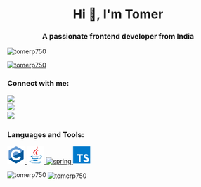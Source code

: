 <h1 align="center">Hi 👋, I'm Tomer</h1>
<h3 align="center">A passionate frontend developer from India</h3>

<p align="left"> <img src="https://komarev.com/ghpvc/?username=tomerp750&label=Profile%20views&color=0e75b6&style=flat" alt="tomerp750" /> </p>

<p align="left"> <a href="https://github.com/ryo-ma/github-profile-trophy"><img src="https://github-profile-trophy.vercel.app/?username=tomerp750" alt="tomerp750" /></a> </p>

<h3 align="left">Connect with me:</h3>
<p align="left">
</p>

![](https://github-readme-stats.vercel.app/api?username=TomerP750&theme=dark&hide_border=false&include_all_commits=false&count_private=false)<br/>
![](https://github-readme-streak-stats.herokuapp.com/?user=TomerP750&theme=dark&hide_border=false)<br/>
![](https://github-readme-stats.vercel.app/api/top-langs/?username=TomerP750&theme=dark&hide_border=false&include_all_commits=false&count_private=false&layout=compact)

<h3 align="left">Languages and Tools:</h3>
<p align="left"> <a href="https://www.cprogramming.com/" target="_blank" rel="noreferrer"> <img src="https://raw.githubusercontent.com/devicons/devicon/master/icons/c/c-original.svg" alt="c" width="40" height="40"/> </a> <a href="https://www.java.com" target="_blank" rel="noreferrer"> <img src="https://raw.githubusercontent.com/devicons/devicon/master/icons/java/java-original.svg" alt="java" width="40" height="40"/> </a> <a href="https://spring.io/" target="_blank" rel="noreferrer"> <img src="https://www.vectorlogo.zone/logos/springio/springio-icon.svg" alt="spring" width="40" height="40"/> </a> <a href="https://www.typescriptlang.org/" target="_blank" rel="noreferrer"> <img src="https://raw.githubusercontent.com/devicons/devicon/master/icons/typescript/typescript-original.svg" alt="typescript" width="40" height="40"/> </a> </p>

<p><img align="left" src="https://github-readme-stats.vercel.app/api/top-langs?username=tomerp750&show_icons=true&locale=en&layout=compact" alt="tomerp750" /></p>

<p>&nbsp;<img align="center" src="https://github-readme-stats.vercel.app/api?username=tomerp750&show_icons=true&locale=en" alt="tomerp750" /></p>
